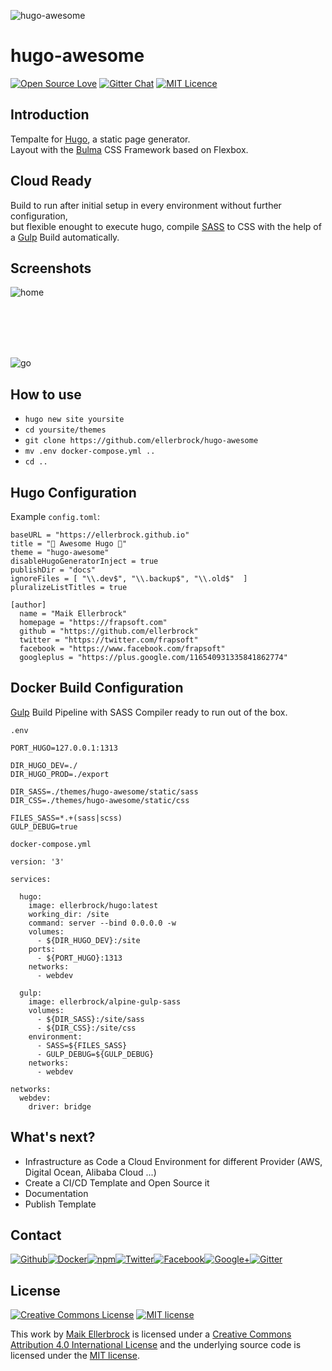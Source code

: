 ![hugo-awesome](https://github.frapsoft.com/top/open-source-v1.png)

# hugo-awesome

[![Open Source Love](https://badges.frapsoft.com/os/v1/open-source.svg)](https://github.com/ellerbrock/open-source-badges/) [![Gitter Chat](https://badges.gitter.im/frapsoft/frapsoft.svg)](https://gitter.im/frapsoft/frapsoft/) [![MIT Licence](https://badges.frapsoft.com/os/mit/mit.svg?v=103)](https://opensource.org/licenses/mit-license.php)

## Introduction

Tempalte for [Hugo](https://gohugo.io), a static page generator.  
Layout with the [Bulma](https://bulma.io/) CSS Framework based on Flexbox.

## Cloud Ready

Build to run after initial setup in every environment without further configuration,  
but flexible enought to execute hugo, compile [SASS](http://sass-lang.com/install) to CSS with the help of a [Gulp](https://gulpjs.com/) Build automatically.  


## Screenshots

![home](https://github.frapsoft.com/top/hugo-awesome-home.jpg)

<br><br><br><br>

![go](https://github.frapsoft.com/top/hugo-awesome-go.jpg)


## How to use

- `hugo new site yoursite`
- `cd yoursite/themes`
- `git clone https://github.com/ellerbrock/hugo-awesome`
- `mv .env docker-compose.yml ..`
- `cd ..`


## Hugo Configuration

Example `config.toml`:

```
baseURL = "https://ellerbrock.github.io"
title = "💫 Awesome Hugo 🦄"
theme = "hugo-awesome"
disableHugoGeneratorInject = true
publishDir = "docs"
ignoreFiles = [ "\\.dev$", "\\.backup$", "\\.old$"  ]
pluralizeListTitles = true

[author]
  name = "Maik Ellerbrock"
  homepage = "https://frapsoft.com"
  github = "https://github.com/ellerbrock"
  twitter = "https://twitter.com/frapsoft"
  facebook = "https://www.facebook.com/frapsoft"
  googleplus = "https://plus.google.com/116540931335841862774"
```

## Docker Build Configuration

[Gulp](https://gulpjs.com/) Build Pipeline with SASS Compiler ready to run out of the box.

`.env`

```
PORT_HUGO=127.0.0.1:1313

DIR_HUGO_DEV=./
DIR_HUGO_PROD=./export

DIR_SASS=./themes/hugo-awesome/static/sass
DIR_CSS=./themes/hugo-awesome/static/css

FILES_SASS=*.+(sass|scss)
GULP_DEBUG=true
```

`docker-compose.yml`

```
version: '3'

services:

  hugo:
    image: ellerbrock/hugo:latest
    working_dir: /site
    command: server --bind 0.0.0.0 -w
    volumes:
      - ${DIR_HUGO_DEV}:/site
    ports:
      - ${PORT_HUGO}:1313
    networks:
      - webdev

  gulp:
    image: ellerbrock/alpine-gulp-sass
    volumes:
      - ${DIR_SASS}:/site/sass
      - ${DIR_CSS}:/site/css
    environment:
      - SASS=${FILES_SASS}
      - GULP_DEBUG=${GULP_DEBUG}
    networks:
      - webdev

networks:
  webdev:
    driver: bridge
```


## What's next?

- Infrastructure as Code a Cloud Environment for different Provider (AWS, Digital Ocean, Alibaba Cloud ...)
- Create a CI/CD Template and Open Source it
- Documentation
- Publish Template


<!--
## Build Status

[![Deadlink Test](https://travis-ci.org/ellerbrock/hugo-awesome.svg?branch=master)](https://travis-ci.org/ellerbrock/awesome-koa)

**Info:** Green Build Status means there should be no Deadlinks in this List.<br>
You can find the Testfiles on [travis-deadlink-scanner](https://github.com/ellerbrock/travis-deadlink-scanner).
-->

## Contact

[![Github](https://github.frapsoft.com/social/github.png)](https://github.com/ellerbrock/)[![Docker](https://github.frapsoft.com/social/docker.png)](https://hub.docker.com/u/ellerbrock/)[![npm](https://github.frapsoft.com/social/npm.png)](https://www.npmjs.com/~ellerbrock)[![Twitter](https://github.frapsoft.com/social/twitter.png)](https://twitter.com/frapsoft/)[![Facebook](https://github.frapsoft.com/social/facebook.png)](https://www.facebook.com/frapsoft/)[![Google+](https://github.frapsoft.com/social/google-plus.png)](https://plus.google.com/116540931335841862774)[![Gitter](https://github.frapsoft.com/social/gitter.png)](https://gitter.im/frapsoft/frapsoft/)

## License 

<a rel="license" href="http://creativecommons.org/licenses/by/4.0/"><img alt="Creative Commons License" style="border-width:0" src="https://i.creativecommons.org/l/by/4.0/88x31.png" /></a> [![MIT license](https://badges.frapsoft.com/os/mit/mit-125x28.png?v=103)](https://opensource.org/licenses/mit-license.php)

This work by <a xmlns:cc="http://creativecommons.org/ns#" href="https://github.com/ellerbrock" property="cc:attributionName" rel="cc:attributionURL">Maik Ellerbrock</a> is licensed under a <a rel="license" href="https://creativecommons.org/licenses/by/4.0/">Creative Commons Attribution 4.0 International License</a> and the underlying source code is licensed under the <a rel="license" href="https://opensource.org/licenses/mit-license.php">MIT license</a>.
